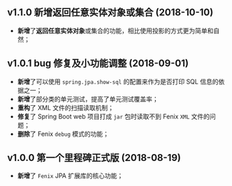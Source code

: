 ## v1.1.0 新增返回任意实体对象或集合 (2018-10-10)

- **新增**了**返回任意实体对象**或集合的功能，相比使用投影的方式更为简单和自然；

## v1.0.1 bug 修复及小功能调整 (2018-09-01)

- **新增**了可以使用 `spring.jpa.show-sql` 的配置来作为是否打印 SQL 信息的依据之一；
- **新增**了部分类的单元测试，提高了单元测试覆盖率；
- **重构**了 XML 文件的扫描读取机制；
- **修复**了 Spring Boot web 项目打成 `jar` 包时读取不到 Fenix `XML` 文件的问题；
- **删除**了 Fenix `debug` 模式的功能；

## v1.0.0 第一个里程碑正式版 (2018-08-19)

- **新增**了 `Fenix` JPA 扩展库的核心功能；
